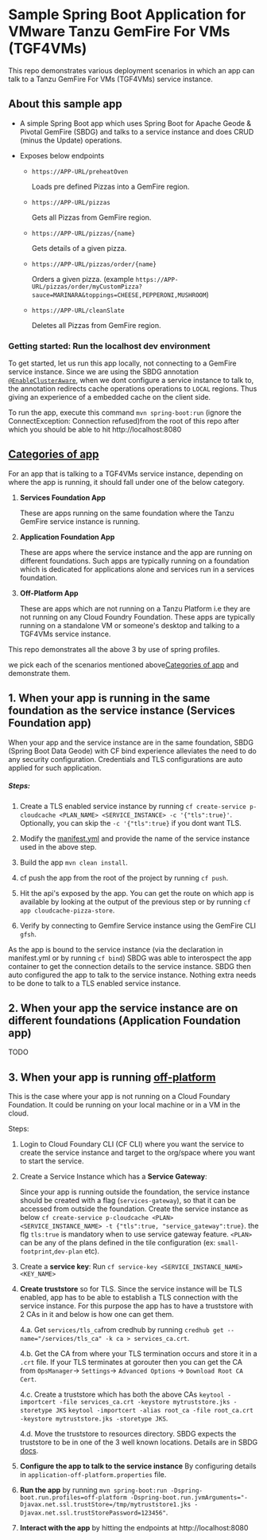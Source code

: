 # Sample Spring Boot Application for VMware Tanzu GemFire For VMs (TGF4VMs)

This repo demonstrates various deployment scenarios in which an app can talk to a Tanzu GemFire For VMs (TGF4VMs) service instance.

## About this sample app

- A simple Spring Boot app which uses Spring Boot for Apache Geode & Pivotal GemFire (SBDG) and talks to a service instance and does CRUD (minus the Update) operations.
- Exposes below endpoints  
    
    -  `https://APP-URL/preheatOven`  
        
        Loads pre defined Pizzas into a GemFire region.
        
    -  `https://APP-URL/pizzas` 
    
        Gets all Pizzas from GemFire region.
        
    -  `https://APP-URL/pizzas/{name}`
    
        Gets details of a given pizza.
         
    -  `https://APP-URL/pizzas/order/{name}`
    
        Orders a given pizza. 
        (example `https://APP-URL/pizzas/order/myCustomPizza?sauce=MARINARA&toppings=CHEESE,PEPPERONI,MUSHROOM`) 
   
    -  `https://APP-URL/cleanSlate` 
        
        Deletes all Pizzas from GemFire region.

### Getting started: Run the localhost dev environment

To get started, let us run this app locally, not connecting to a GemFire service instance. Since we are using the SBDG annotation [`@EnableClusterAware`](https://docs.spring.io/spring-boot-data-geode-build/current/reference/html5/#geode-configuration-declarative-annotations-productivity-enableclusteraware), when we dont configure a service instance to talk to, the annotation redirects cache operations operations to `LOCAL` regions. Thus giving an experience of a embedded cache on the client side.  
    
To run the app, execute this command `mvn spring-boot:run` (ignore the ConnectException: Connection refused)from the root of this repo after which you should be able to hit http://localhost:8080        

## [Categories of app](#categories-of-app)
For an app that is talking to a TGF4VMs service instance, depending on where the app is running, it should fall under one of the below category.

1. **Services Foundation App**

    These are apps running on the same foundation where the Tanzu GemFire service instance is running.
    
2. **Application Foundation App**

    These are apps where the service instance and the app are running on different foundations.
    Such apps are typically running on a foundation which is dedicated for applications alone and services run in a services foundation.

3. **Off-Platform App**

    These are apps which are not running on a Tanzu Platform i.e they are not running on any Cloud Foundry Foundation.
    These apps are typically running on a standalone VM or someone's desktop and talking to a TGF4VMs service instance. 
     
 
This repo demonstrates all the above 3 by use of spring profiles.

we pick each of the scenarios mentioned above[Categories of app](#categories-of-app) and demonstrate them.

## 1. When your app is running in the same foundation as the service instance (Services Foundation app)

When your app and the service instance are in the same foundation, SBDG (Spring Boot Data Geode) with CF bind experience alleviates 
the need to do any security configuration. Credentials and TLS configurations are auto applied for such application. 

##### Steps:

1. Create a TLS enabled service instance by running `cf create-service p-cloudcache <PLAN_NAME> <SERVICE_INSTANCE> -c '{"tls":true}'`. 
Optionally, you can skip the `-c '{"tls":true}` if you dont want TLS.

2. Modify the [manifest.yml](manifest.yml#L9) and provide the name of the service instance used in the above step.

3. Build the app `mvn clean install`.

4. cf push the app from the root of the project by running `cf push`.

5. Hit the api's exposed by the app. You can get the route on which app is available by looking at the output of the previous step or by running `cf app cloudcache-pizza-store`.

6. Verify by connecting to Gemfire Service instance using the GemFire CLI `gfsh`.

As the app is bound to the service instance (via the declaration in manifest.yml or by running `cf bind`)
SBDG was able to interospect the app container to get the connection details to the service instance. SBDG
then auto configured the app to talk to the service instance. Nothing extra needs to be done to talk to a TLS
enabled service instance.  

## 2. When your app the service instance are on different foundations (Application Foundation app)

TODO


## 3. When your app is running <ins>off-platform</ins>

This is the case where your app is not running on a Cloud Foundary Foundation. It could be running on your local machine 
or in a VM in the cloud.

Steps:

1. Login to Cloud Foundary CLI (CF CLI) where you want the service to create the service instance and target to the org/space where you want to start the service.

2. Create a Service Instance which has a **Service Gateway**:

   Since your app is running outside the foundation, the service instance should be created with a flag (`services-gateway`), so that it can be accessed from outside the foundation. Create the service instance as below
   `cf create-service p-cloudcache <PLAN> <SERVICE_INSTANCE_NAME> -t {"tls":true, "service_gateway":true}`. the flg `tls:true` is mandatory when to use service gateway feature. `<PLAN>` can be any of the plans defined in the tile configuration (ex: `small-footprint`,`dev-plan` etc).
   
3. Create a **service key**:
   Run `cf service-key <SERVICE_INSTANCE_NAME> <KEY_NAME>`

4. **Create truststore** so for TLS. 
   Since the service instance will be TLS enabled, app has to be able to establish a TLS connection with the service instance. For this purpose the app has to have a truststore with 2 CAs in it and below is how one can get them.
   
   4.a. Get `services/tls_ca`from credhub by running `credhub get --name="/services/tls_ca" -k ca > services_ca.crt`.
   
   4.b. Get the CA from where your TLS termination occurs and store it in a `.crt` file. If your TLS terminates at gorouter then you can get the CA from `OpsManager`-> `Settings`-> `Advanced Options` -> `Download Root CA Cert`.
   
   4.c. Create a truststore which has both the above CAs
    `keytool -importcert -file services_ca.crt -keystore mytruststore.jks -storetype JKS`
    `keytool -importcert -alias root_ca -file root_ca.crt -keystore mytruststore.jks -storetype JKS`.
    
   4.d. Move the truststore to resources directory. SBDG expects the truststore to be in one of the 3 well known locations. Details are in SBDG [docs](https://docs.spring.io/autorepo/docs/spring-boot-data-geode-build/1.3.2.RELEASE/reference/html5/#geode-security-ssl).
      
5. **Configure the app to talk to the service instance**
     By configuring details in `application-off-platform.properties` file.  

6. **Run the app** by running `mvn spring-boot:run -Dspring-boot.run.profiles=off-platform -Dspring-boot.run.jvmArguments="-Djavax.net.ssl.trustStore=/tmp/mytruststore1.jks -Djavax.net.ssl.trustStorePassword=123456"`.

7. **Interact with the app** by hitting the endpoints at http://localhost:8080           
   